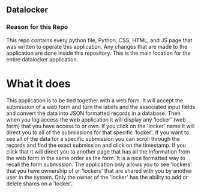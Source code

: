 ## Datalocker ##

### Reason for this Repo ###

This repo contains every python file, Python, CSS, HTML, and JS page that was written to operate this application. Any changes that are made to the application are done inside this repository. This is the main location for the entire datalocker application.

# What it does #

This application is to be tied together with a web form. It will accept the submission of a web form and turn the labels and the associated input fields and convert the data into JSON formatted records in a database. Then when you log access the web application it will display any 'locker' (web form) that you have access to or own. If you click on the 'locker' name it will direct you to all of the submissions for that specific 'locker'. If you want to see all of the data for a specific submission you can scroll through the records and find the exact submission and click on the timestamp. If you click that it will direct you to another page that has all the information from the web form in the same order as the form. It is a nice formatted way to recall the form submission. The application only allows you to see 'lockers' that you have ownership of or 'lockers' that are shared with you by another user in the system. Only the owner of the 'locker' has the ability to add or delete shares on a 'locker'.
